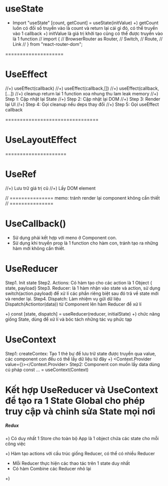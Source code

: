 # useState
- Import "useState"
 [count, getCount] = useState(initValue)
+) getCount luôn có đối số truyền vào là count và return lại cái gì đó, có thể truyền vào 1 callback
+) initValue là giá trị khởi tạo cũng có thể được truyền vào là 1 function
// import {
//   BrowserRouter as Router,
//   Switch,
//   Route,
//   Link
// } from "react-router-dom";

====================
#  UseEffect
//+) useEffect(callback)
//+) useEffect(callback,[])
//+) useEffect(callback,[...])
//+) cleanup return lai 1 function xoa nhung thu lam leak memory
//+) Step 1: Cập nhật lại State
//+) Step 2: Cập nhật lại DOM 
//+) Step 3: Render lại UI 
//+) Step 4: Gọi cleanup nếu deps thay đổi 
//+) Step 5: Gọi useEffect callback


================================

# UseLayoutEffect

=====================
#  UseRef
//+) Lưu trữ giá trị cũ
//+) Lấy DOM element

// =============== memo: tránh render lại component không cần thiết
// =============== 
# UseCallback()
- Sử dụng phải kết hợp với meno ở Component con.
- Sử dụng khi truyền prop là 1 function cho hàm con, tránh tạo ra những hàm mới không cần thiết. 

# UseReducer
Step1. Init state
Step2. Actions: Có hàm tạo cho các action là 1 Object { state, payload}
Step3. Reducer: là 1 hàm nhận vào state và action, sử dụng switch(action.payload) để xử lí các phần riêng biệt sau đó trả về  state mới và render lại.
Step4. Dispatch: Làm nhiệm vụ gửi dữ liệu Dispatch(Actiontor(data)) từ Component lên hàm Reducer để xử lí

+)  const [state, dispatch] = useReducer(reducer, initialState)
+)  chức năng giống State, dùng để xử lí và bóc tách những tác vụ phức tạp

# UseContext
Step1: createContex: Tạo 1 thẻ bự để lưu trữ state được truyền qua value, các component con đều có thể lấy dữ liệu từ đây
+) <Context.Provider value={}></Context.Provider>
Step2: Component con muốn lấy data dùng cú pháp const ... = useContext(Context)

# Kết hợp UseReducer và UseContext để tạo ra 1 State Global cho phép truy cập và chỉnh sửa State mọi nơi



##### Redux
+) Có duy nhất 1 Store cho toàn bộ App là 1 object chứa các state cho mỗi công việc

+) Hàm tạo actions với cấu trúc giống Reducer, có thể có nhiều Reducer
- Mỗi Reducer thực hiện các thao tác trên 1 state duy nhất
- Có hàm Combine các Reducer nhỏ lại

+) 